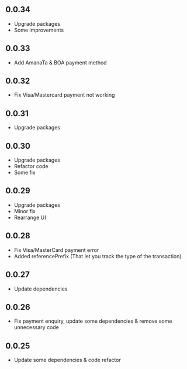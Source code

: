 ## 0.0.34
- Upgrade packages
- Some improvements

## 0.0.33
- Add AmanaTa & BOA payment method

## 0.0.32
- Fix Visa/Mastercard payment not working

## 0.0.31
- Upgrade packages

## 0.0.30
- Upgrade packages
- Refactor code
- Some fix

## 0.0.29
- Upgrade packages
- Minor fix
- Rearrange UI

## 0.0.28

- Fix Visa/MasterCard payment error
- Added referencePrefix (That let you track the type of the transaction)
## 0.0.27

- Update dependencies
## 0.0.26

- Fix payment enquiry, update some dependencies & remove some unnecessary code 
## 0.0.25

- Update some dependencies & code refactor
